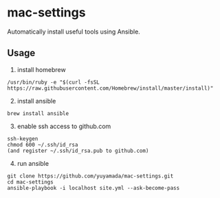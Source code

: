# mac-settings
Automatically install useful tools using Ansible.

## Usage
1. install homebrew
```
/usr/bin/ruby -e "$(curl -fsSL https://raw.githubusercontent.com/Homebrew/install/master/install)"
```
2. install ansible
```
brew install ansible
```
3. enable ssh access to github.com
```
ssh-keygen
chmod 600 ~/.ssh/id_rsa
(and register ~/.ssh/id_rsa.pub to github.com)
```
4. run ansible
```
git clone https://github.com/yuyamada/mac-settings.git
cd mac-settings
ansible-playbook -i localhost site.yml --ask-become-pass
```
